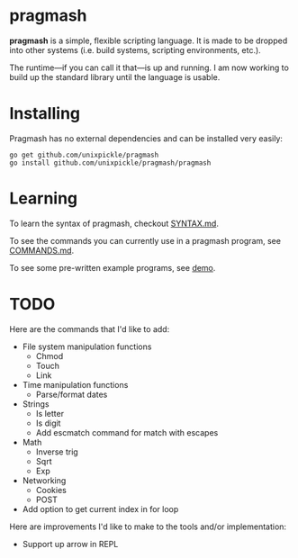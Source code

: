 # pragmash

**pragmash** is a simple, flexible scripting language. It is made to be dropped into other systems (i.e. build systems, scripting environments, etc.).

The runtime&mdash;if you can call it that&mdash;is up and running. I am now working to build up the standard library until the language is usable.

# Installing

Pragmash has no external dependencies and can be installed very easily:

    go get github.com/unixpickle/pragmash
    go install github.com/unixpickle/pragmash/pragmash

# Learning

To learn the syntax of pragmash, checkout [SYNTAX.md](SYNTAX.md).

To see the commands you can currently use in a pragmash program, see [COMMANDS.md](COMMANDS.md).

To see some pre-written example programs, see [demo](demo).

# TODO

Here are the commands that I'd like to add:

 * File system manipulation functions
   * Chmod
   * Touch
   * Link
 * Time manipulation functions
   * Parse/format dates
 * Strings
   * Is letter
   * Is digit
   * Add escmatch command for match with escapes
 * Math
   * Inverse trig
   * Sqrt
   * Exp
 * Networking
   * Cookies
   * POST
 * Add option to get current index in for loop

Here are improvements I'd like to make to the tools and/or implementation:

 * Support up arrow in REPL
